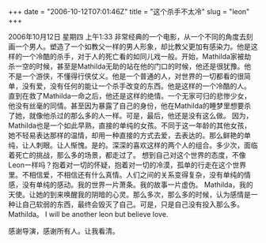 +++
date = "2006-10-12T07:01:46Z"
title = "这个杀手不太冷"
slug = "leon"
+++

2006年10月12日 星期四 上午1:33
非常经典的一个电影，从一个不同的角度去刻画一个男人。塑造了一个如教父一样的男人形象，却比教父更加有感染力。他是这样的一个冷酷的杀手，对于人的死亡看的如同儿戏一般。开始，Mathilda家被劫杀一空的时候，甚至是Mathilda无助的站在他的门口的时候，他还是很犹豫。他不是一个游侠，不懂得行侠仗义。他是一个普通的人，对世界的一切都看的很简单，没有爱，没有任何的能让一个杀手改变的东西。他是这样的一个冷酷的人。
直到在救了Mathilda一命之后，他还是这样的绝情。一个无家可归的悲惨少女，他没有丝毫的同情。甚至因为暴露了自己的身份，他在Mathilda的睡梦里想要杀了她，就像他杀过的那么多的人一样。可是，最后，他还是没有这么做。
因为，Mathilda也是一个如此早熟，直接的单纯的女孩。不同于这一年龄的其他女孩，她不轻易表达那样的温情，却用一种直接的方式去爱，去表达的。那么鲜艳的单纯，让人刺眼。让人惭愧。是的。深深的喜欢这样的两个人的组合。多少次，面临着死亡的挑战，那么多的场景，都走过了。
想到自己对这个世界的态度，不像Leon一样吗？抱着对一切的怀疑，抱着对一切的冷漠，孤单的行走在这个世界里。不相信爱，不相信还有什么真情。人们之间的关系变得复杂，没有单纯的情感，没有单纯的感动。我的世界一片萧条。我的故事一片虚伪。
Mathilda，我的天使。让她的到来唤醒我的阴暗的心灵。那么多次，那么多的时候，认为感情是一种让自己软弱的东西，最终会毁灭了自己。可是，只是自己没有投入那么多。
Mathilda。 I will be another leon but believe love.

感谢导演，感谢所有人。让我看清。


